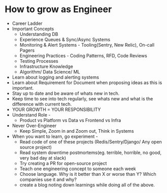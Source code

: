 # How to grow as Engineer
- Career Ladder
- Important Concepts
	- Understanding DB
	- Experience Queues & Sync/Async Systems
	- Monitoring & Alert Systems - Tooling(Sentry, New Relic), On-call Pagers
	- Engineering Practices - Coding Patterns, RFD, Code Reviews
	- Testing Processes
	- Infrastructure Knowledge
	- Algorithm/ Data Science/ ML
- Learn about logging and alerting systems
- Learn about Requirement for Document when proposing ideas as this is important.
- Stay up to date and be aware of whats new in tech.
- Keep time to see into tech regularly, see whats new and what is the difference with current tech.
- YOUR GROWTH = YOUR RESPONSIBILITY
- Understand Role -
	- Product vs Platform vs Data vs Frontend vs Infra
- Never Over-Engineer
	- Keep Simple, Zoom in and Zoom out, Think in Systems
- When you want to learn, go experiment -
	- Read code of one of these projects (Redis/Sentry/Django/ Any open source project)
	- Read system downtime postmortems(eg. terrible, horrible, no good, very bad day at slack)
	- Try creating a PR for open-source project
	- Teach one engineering concept to someone each week
	- Choose language. Why is it better than X or worse than Y? Which companies use it and why?
	- create a blog noting down learnings while doing all of the above.